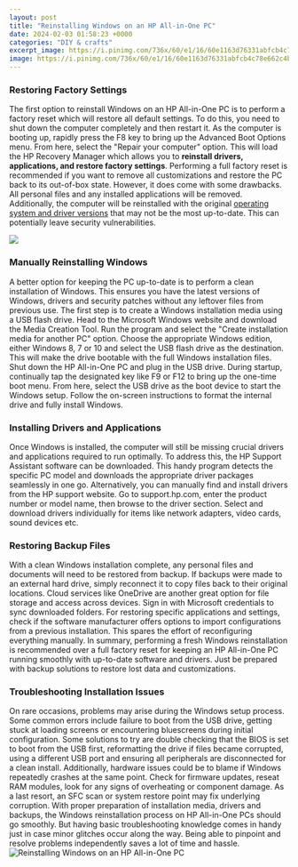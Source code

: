 ```yaml
---
layout: post
title: "Reinstalling Windows on an HP All-in-One PC"
date: 2024-02-03 01:58:23 +0000
categories: "DIY & crafts"
excerpt_image: https://i.pinimg.com/736x/60/e1/16/60e1163d76331abfcb4c78e662c4bd6a.jpg
image: https://i.pinimg.com/736x/60/e1/16/60e1163d76331abfcb4c78e662c4bd6a.jpg
---
```


### Restoring Factory Settings
The first option to reinstall Windows on an HP All-in-One PC is to perform a factory reset which will restore all default settings. To do this, you need to shut down the computer completely and then restart it. As the computer is booting up, rapidly press the F8 key to bring up the Advanced Boot Options menu. From here, select the "Repair your computer" option. This will load the HP Recovery Manager which allows you to **reinstall drivers, applications, and restore factory settings**. 
Performing a full factory reset is recommended if you want to remove all customizations and restore the PC back to its out-of-box state. However, it does come with some drawbacks. All personal files and any installed applications will be removed. Additionally, the computer will be reinstalled with the original [operating system and driver versions](https://store.fi.io.vn/chihuahuas-gamer-computer-video-game-lover-gaming-dog-chihuahua-dog) that may not be the most up-to-date. This can potentially leave security vulnerabilities.

![](https://i.ytimg.com/vi/V9EQicGm4Dw/maxresdefault.jpg)
### Manually Reinstalling Windows 
A better option for keeping the PC up-to-date is to perform a clean installation of Windows. This ensures you have the latest versions of Windows, drivers and security patches without any leftover files from previous use. 
The first step is to create a Windows installation media using a USB flash drive. Head to the Microsoft Windows website and download the Media Creation Tool. Run the program and select the "Create installation media for another PC" option. Choose the appropriate Windows edition, either Windows 8, 7 or 10 and select the USB flash drive as the destination. This will make the drive bootable with the full Windows installation files. 
Shut down the HP All-in-One PC and plug in the USB drive. During startup, continually tap the designated key like F9 or F12 to bring up the one-time boot menu. From here, select the USB drive as the boot device to start the Windows setup. Follow the on-screen instructions to format the internal drive and fully install Windows.
### Installing Drivers and Applications
Once Windows is installed, the computer will still be missing crucial drivers and applications required to run optimally. To address this, the HP Support Assistant software can be downloaded. This handy program detects the specific PC model and downloads the appropriate driver packages seamlessly in one go. 
Alternatively, you can manually find and install drivers from the HP support website. Go to support.hp.com, enter the product number or model name, then browse to the driver section. Select and download drivers individually for items like network adapters, video cards, sound devices etc. 
### Restoring Backup Files 
With a clean Windows installation complete, any personal files and documents will need to be restored from backup. If backups were made to an external hard drive, simply reconnect it to copy files back to their original locations. 
Cloud services like OneDrive are another great option for file storage and access across devices. Sign in with Microsoft credentials to sync downloaded folders. 
For restoring specific applications and settings, check if the software manufacturer offers options to import configurations from a previous installation. This spares the effort of reconfiguring everything manually.
In summary, performing a fresh Windows reinstallation is recommended over a full factory reset for keeping an HP All-in-One PC running smoothly with up-to-date software and drivers. Just be prepared with backup solutions to restore lost data and customizations.
### Troubleshooting Installation Issues
On rare occasions, problems may arise during the Windows setup process. Some common errors include failure to boot from the USB drive, getting stuck at loading screens or encountering bluescreens during initial configuration. 
Some solutions to try are double checking that the BIOS is set to boot from the USB first, reformatting the drive if files became corrupted, using a different USB port and ensuring all peripherals are disconnected for a clean install. 
Additionally, hardware issues could be to blame if Windows repeatedly crashes at the same point. Check for firmware updates, reseat RAM modules, look for any signs of overheating or component damage. As a last resort, an SFC scan or system restore point may fix underlying corruption.
With proper preparation of installation media, drivers and backups, the Windows reinstallation process on HP All-in-One PCs should go smoothly. But having basic troubleshooting knowledge comes in handy just in case minor glitches occur along the way. Being able to pinpoint and resolve problems independently saves a lot of time and hassle.
![Reinstalling Windows on an HP All-in-One PC](https://i.pinimg.com/736x/60/e1/16/60e1163d76331abfcb4c78e662c4bd6a.jpg)